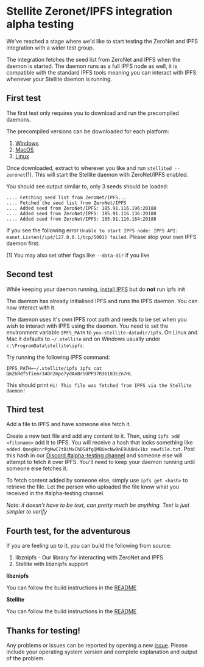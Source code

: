 
# Stellite Zeronet/IPFS integration alpha testing

We've reached a stage where we'd like to start testing the ZeroNet
and IPFS integration with a wider test group.

The integration fetches the seed list from ZeroNet and IPFS when the daemon is
started. The daemon runs as a full IPFS node as well, it is compatible
with the standard IPFS tools meaning you can interact with IPFS whenever
your Stellite daemon is running.

## First test

The first test only requires you to download and run the precompiled daemons.

The precompiled versions can be downloaded for each platform:

1. [Windows](https://www.stellite.live/downloads/stellite-zeronet-ipfs-win.zip)
2. [MacOS](https://www.stellite.live/downloads/stellite-zeronet-ipfs-mac.tar.gz)
3. [Linux](https://www.stellite.live/downloads/stellite-zeronet-ipfs-linux.tar.gz)

Once downloaded, extract to wherever you like and run `stellited --zeronet`(1). This will start the Stellite daemon with ZeroNet/IPFS enabled.

You should see output similar to, only 3 seeds should be loaded:

```
.... Fetching seed list from ZeroNet/IPFS...
.... Fetched the seed list from ZeroNet/IPFS
.... Added seed from ZeroNet/IPFS: 185.91.116.196:20188
.... Added seed from ZeroNet/IPFS: 185.91.116.136:20188
.... Added seed from ZeroNet/IPFS: 185.91.116.164:20188
```

If you see the following error
`Unable to start IPFS node: IPFS API: manet.Listen(/ip4/127.0.0.1/tcp/5001) failed`. Please stop your own IPFS daemon first.

(1) You may also set other flags like `--data-dir` if you like


## Second test

While keeping your daemon running, [install IPFS](https://ipfs.io/docs/install/) but do **not** run ipfs init

The daemon has already initialised IPFS and runs the IPFS daemon. You can now interact with it.

The daemon uses it's own IPFS root path and needs to be set when you wish to interact with IPFS using the daemon. You need to set the environment variable `IPFS_PATH` to `you-stellite-datadir/ipfs`. On Linux and Mac it defaults to `~/.stellite` and on Windows usually under `c:\ProgramData\stellite\ipfs`.

Try running the following IPFS command:

`IPFS_PATH=~/.stellite/ipfs ipfs cat QmZ6Rdf5fiemr34Dn2mpo7ydAoBrSUPP37R36183EZn7HL`

This should print `Hi! This file was fetched from IPFS via the Stellite daemon!`

## Third test

Add a file to IPFS and have someone else fetch it.

Create a new text file and add any content to it. Then, using `ipfs add <filename>` add it to IPFS. You will receive a hash that looks something like `added QmegHcnrPgMwC7tBiMxChD54fgQMBUecNw9nE9UUU4x1bz newfile.txt`. Post this hash in our [Discord #alpha-testing channel](https://discord.gg/8PhF342) and someone else will attempt to fetch it over IPFS. You'll need to keep your daemon running until someone else fetches it.

To fetch content added by someone else, simply use `ipfs get <hash>` to retrieve the file. Let the person who uploaded the file know what you received in the #alpha-testing channel.

*Note: it doesn't have to be text, can pretty much be anything. Text is just simpler to verify*

## Fourth test, for the adventurous

If you are feeling up to it, you can build the following from source:

1. libznipfs - Our library for interacting with ZeroNet and IPFS
2. Stellite with libznipfs support

__libznipfs__

You can follow the build instructions in the [README](https://github.com/stellitecoin/libznipfs/blob/master/README.md)

__Stellite__

You can follow the build instructions in the [README](https://github.com/stellitecoin/Stellite/blob/zeronet-ipfs/README.md)


## Thanks for testing!

Any problems or issues can be reported by opening a new [issue](https://github.com/stellitecoin/Stellite/issues/new?title=IPFS-Zeronet%20Testing&body=Please%20include%20your%20operating%20system%20version%20and%20complete%20explanation%20and%20output%20of%20the%20problem). Please include your operating system version and complete explanation and output of the problem.
